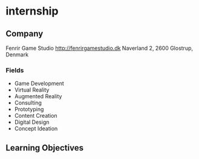 # internship

## Company
Fenrir Game Studio
http://fenrirgamestudio.dk
Naverland 2, 2600 Glostrup, Denmark

### Fields
* Game Development
* Virtual Reality
* Augmented Reality
* Consulting
* Prototyping
* Content Creation
* Digital Design
* Concept Ideation

## Learning Objectives
